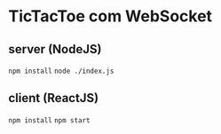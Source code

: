 # TicTacToe com WebSocket

## server (NodeJS)

`npm install`
`node ./index.js`

## client (ReactJS)

`npm install`
`npm start`
